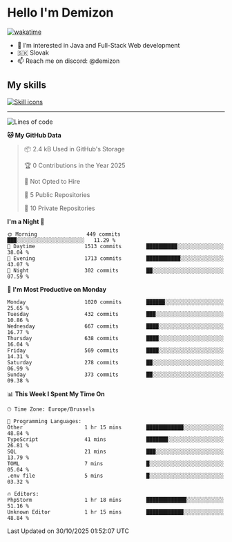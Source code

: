 # Hello I'm Demizon
[![wakatime](https://wakatime.com/badge/user/6ad1949f-d6d7-44f9-9eee-c35e54cc499b.svg)](https://wakatime.com/@6ad1949f-d6d7-44f9-9eee-c35e54cc499b)
- 👀 I’m interested in Java and Full-Stack Web development
- 🇸🇰 Slovak
- 📫 Reach me on discord: @demizon

## My skills
[![Skill icons](https://skillicons.dev/icons?i=java,js,ts,html,css,react,nextjs,tailwind,supabase,py,git,docker,linux,mysql,postgres,mongo&theme=dark)](https://github.com/Demizon3433)

---

<!--START_SECTION:waka-->
![Lines of code](https://img.shields.io/badge/From%20Hello%20World%20I%27ve%20Written-1.4%20million%20lines%20of%20code-blue)

**🐱 My GitHub Data** 

> 📦 2.4 kB Used in GitHub's Storage 
 > 
> 🏆 0 Contributions in the Year 2025
 > 
> 🚫 Not Opted to Hire
 > 
> 📜 5 Public Repositories 
 > 
> 🔑 10 Private Repositories 
 > 
**I'm a Night 🦉** 

```text
🌞 Morning                449 commits         ███░░░░░░░░░░░░░░░░░░░░░░   11.29 % 
🌆 Daytime                1513 commits        ██████████░░░░░░░░░░░░░░░   38.04 % 
🌃 Evening                1713 commits        ███████████░░░░░░░░░░░░░░   43.07 % 
🌙 Night                  302 commits         ██░░░░░░░░░░░░░░░░░░░░░░░   07.59 % 
```
📅 **I'm Most Productive on Monday** 

```text
Monday                   1020 commits        ██████░░░░░░░░░░░░░░░░░░░   25.65 % 
Tuesday                  432 commits         ███░░░░░░░░░░░░░░░░░░░░░░   10.86 % 
Wednesday                667 commits         ████░░░░░░░░░░░░░░░░░░░░░   16.77 % 
Thursday                 638 commits         ████░░░░░░░░░░░░░░░░░░░░░   16.04 % 
Friday                   569 commits         ████░░░░░░░░░░░░░░░░░░░░░   14.31 % 
Saturday                 278 commits         ██░░░░░░░░░░░░░░░░░░░░░░░   06.99 % 
Sunday                   373 commits         ██░░░░░░░░░░░░░░░░░░░░░░░   09.38 % 
```


📊 **This Week I Spent My Time On** 

```text
🕑︎ Time Zone: Europe/Brussels

💬 Programming Languages: 
Other                    1 hr 15 mins        ████████████░░░░░░░░░░░░░   48.84 % 
TypeScript               41 mins             ███████░░░░░░░░░░░░░░░░░░   26.81 % 
SQL                      21 mins             ███░░░░░░░░░░░░░░░░░░░░░░   13.79 % 
TOML                     7 mins              █░░░░░░░░░░░░░░░░░░░░░░░░   05.04 % 
.env file                5 mins              █░░░░░░░░░░░░░░░░░░░░░░░░   03.32 % 

🔥 Editors: 
PhpStorm                 1 hr 18 mins        █████████████░░░░░░░░░░░░   51.16 % 
Unknown Editor           1 hr 15 mins        ████████████░░░░░░░░░░░░░   48.84 % 
```


 Last Updated on 30/10/2025 01:52:07 UTC
<!--END_SECTION:waka-->
